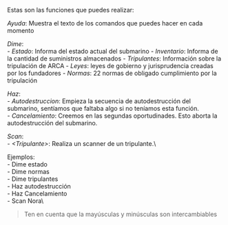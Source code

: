 Estas son las funciones que puedes realizar:

*Ayuda*: Muestra el texto de los comandos que puedes hacer en cada momento

*Dime*:\
\- *Estado*: Informa del estado actual del submarino
\- *Inventario*: Informa de la cantidad de suministros almacenados
\- *Tripulantes*: Información sobre la tripulación de ARCA
\- *Leyes*: leyes de gobierno y jurisprudencia creadas por los fundadores
\- *Normas*: 22 normas de obligado cumplimiento por la tripulación

*Haz*:\
\- *Autodestruccion*: Empieza la secuencia de autodestrucción del submarino, sentíamos que faltaba algo si no teníamos esta función\.\
\- *Cancelamiento*: Creemos en las segundas oportudinades\. Esto aborta la autodestrucción del submarino\.

*Scan*:\
\- _\<Tripulante\>_: Realiza un scanner de un tripulante\.\

Ejemplos:\
\- Dime estado\
\- Dime normas\
\- Dime tripulantes\
\- Haz autodestrucción\
\- Haz Cancelamiento\
\- Scan Nora\

> Ten en cuenta que la mayúsculas y minúsculas son intercambiables
